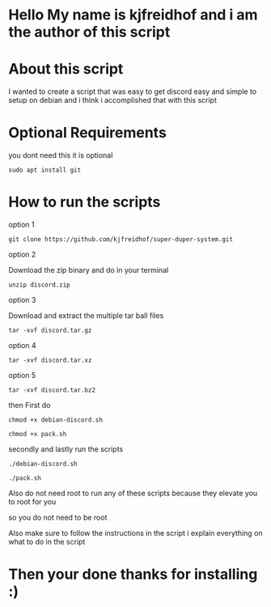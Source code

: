 # Hello My name is kjfreidhof and i am the author of this script 

# About this script 

I wanted to create a script that was easy to get discord easy and simple to setup on 
debian and i think i accomplished that with this script 


# Optional Requirements 

you dont need this it is optional  

```
sudo apt install git 
```

# How to run the scripts

option 1 

```
git clone https://github.com/kjfreidhof/super-duper-system.git
```

option 2

Download the zip binary and do in your terminal 

```
unzip discord.zip
```

option 3

Download and extract the multiple tar ball files 

```
tar -xvf discord.tar.gz
```

option 4

```
tar -xvf discord.tar.xz
```

option 5

```
tar -xvf discord.tar.bz2 
```
then First do 

```
chmod +x debian-discord.sh
```

```
chmod +x pack.sh 
```
secondly and lastly run the scripts 

```
./debian-discord.sh
```

```
./pack.sh 
```

Also do not need root to run any of these scripts because they elevate 
you to root for you 

so you do not need to be root 

Also make sure to follow the instructions in the script i explain everything on 
what to do in the script 

# Then your done thanks for installing :)

 






































